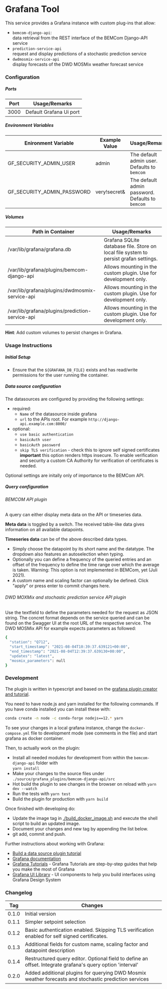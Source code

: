 # Grafana Tool

This service provides a Grafana instance with custom plug-ins that allow:

- `bemcom-django-api`: <br>
  data retrieval from the REST interface of the BEMCom Django-API service
- `prediction-service-api` <br>
  request and display predictions of a stochastic prediction service
- `dwdmosmix-service-api` <br>
  display forecasts of the DWD MOSMix weather forecast service

### Configuration

##### Ports

| Port | Usage/Remarks           |
| ---- | ----------------------- |
| 3000 | Default Grafana Ui port |

##### Environment Variables

| Enironment Variable        | Example Value | Usage/Remarks                                    |
| -------------------------- | ------------- | ------------------------------------------------ |
| GF_SECURITY_ADMIN_USER     | admin         | The default admin user. Defaults to `bemcom`     |
| GF_SECURITY_ADMIN_PASSWORD | very!secret&  | The default admin password. Defaults to `bemcom` |

##### Volumes

| Path in Container                               | Usage/Remarks                                                                        |
| ----------------------------------------------- | ------------------------------------------------------------------------------------ |
| /var/lib/grafana/grafana.db                     | Grafana SQLite database file. Store on local file system to persist grafan settings. |
| /var/lib/grafana/plugins/bemcom-django-api      | Allows mounting in the custom plugin. Use for development only.                      |
| /var/lib/grafana/plugins/dwdmosmix-service-api  | Allows mounting in the custom plugin. Use for development only.                      |
| /var/lib/grafana/plugins/prediction-service-api | Allows mounting in the custom plugin. Use for development only.                      |

**Hint**: Add custom volumes to persist changes in Grafana.

### Usage Instructions

##### Initial Setup

- Ensure that the `${GRAFANA_DB_FILE}` exists and has read/write permissions for the user running the container.

##### Data source configuration

The datasources are configured by providing the following settings:

- required:
  - `Name` of the datasource inside grafana
  - `url` to the APIs root. For example `http://django-api.example.com:8000/`
- optional:
  - `use basic authentication`
  - `basicAuth user`
  - `basicAuth password`
  - `skip TLS verification` - check this to ignore self signed certificates <br>
    **important** this option renders https insecure. To enable verification and security a custom CA Authority for verification of certificates is needed.

Optional settings are initally only of importance to the BEMCom API.

##### Query configuration

###### BEMCOM API plugin

A query can either display meta data on the API or timeseries data.

**Meta data** is toggled by a switch. The received table-like data gives information on all available datapoints.

**Timeseries data** can be of the above described data types.

- Simply choose the datapoint by its short name and the datatype.
  The dropdown also features an autoselection when typing. <br>
- Optionally you can define a frequency of the queried entries and an offset of the frequency to define the time range over which the average is taken.
  Warning: This option is not implemented in BEMCom, yet (Juli 2021). <br>
- A custom name and scaling factor can optionally be defined. Click "apply" or press enter to commit changes here.

###### DWD MOXMix and stochastic prediction service API plugin

Use the textfield to define the parameters needed for the request as JSON string. The concret format depends on the service queried and can be found on the Swagger UI at the root URL of the respective service. The DWD MOSMix API for example expects parameters as followed:

```bash
{
  "station": "Q712",
  "start_timestamp": "2021-08-04T10:39:37.639121+00:00",
  "end_timestamp": "2021-08-04T12:39:37.639130+00:00",
  "updates": "latest",
  "mosmix_parameters": null
}

```

### Development

The plugin is written in typescript and based on the [grafana plugin creator and tutorial](https://grafana.com/tutorials/build-a-data-source-plugin/).

You need to have node.js and yarn installed for the following commands. If you have conda installed you can install these with:

```bash
conda create -n node -c conda-forge nodejs==12.* yarn
```

To see your changes in a local grafana instance, change the `docker-compose.yml` file to development mode (see comments in the file) and start grafana as docker container.

Then, to actually work on the plugin:

- Install all needed modules for development from within the `bemcom-django-api` folder with <br>
  `yarn install`
- Make your changes to the source files under `./source/grafana_plugins/bemcom-django-api/src`
- Hot build the plugin to see changes in the browser on reload with `yarn dev --watch`
- Run the tests with `yarn test`
- Build the plugin for production with `yarn build`

Once finished with developing do:

- Update the image tag in [./build_docker_image.sh](./build_docker_image.sh) and execute the shell script to build an updated image.
- Document your changes and new tag by appending the list below.
- git add, commit and push.

Further instructions about working with Grafana:

- [Build a data source plugin tutorial](https://grafana.com/tutorials/build-a-data-source-plugin)
- [Grafana documentation](https://grafana.com/docs/)
- [Grafana Tutorials](https://grafana.com/tutorials/) - Grafana Tutorials are step-by-step guides that help you make the most of Grafana
- [Grafana UI Library](https://developers.grafana.com/ui) - UI components to help you build interfaces using Grafana Design System

### Changelog

| Tag   | Changes                                                                                                    |
| ----- | ---------------------------------------------------------------------------------------------------------- |
| 0.1.0 | Initial version                                                                                            |
| 0.1.1 | Simpler setpoint selection                                                                                 |
| 0.1.2 | Basic authentication enabled. Skipping TLS verification enabled for self signed certificates.              |
| 0.1.3 | Additional fields for custom name, scaling factor and datapoint description                                |
| 0.1.4 | Restructured query editor. Optional field to define an offset. Integrate grafana's query option 'interval' |
| 0.2.0 | Added additional plugins for querying DWD Mosmix weather forecasts and stochastic prediction services      |
